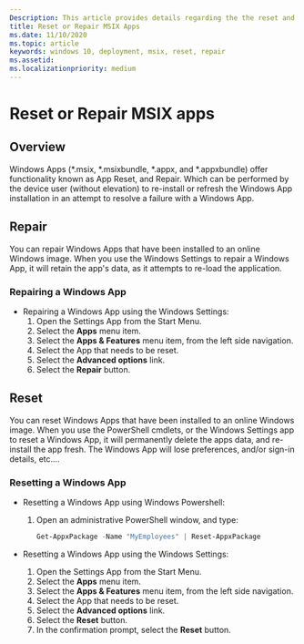 ```yaml
---
Description: This article provides details regarding the the reset and repair of MSIX apps that have been deployed to a device.
title: Reset or Repair MSIX Apps
ms.date: 11/10/2020
ms.topic: article
keywords: windows 10, deployment, msix, reset, repair
ms.assetid:  
ms.localizationpriority: medium
---
```

  
# Reset or Repair MSIX apps

## Overview

Windows Apps (*.msix, *.msixbundle, *.appx, and *.appxbundle) offer functionality known as App Reset, and Repair. Which can be performed by the device user (without elevation) to re-install or refresh the Windows App installation in an attempt to resolve a failure with a Windows App.

## Repair

You can repair Windows Apps that have been installed to an online Windows image. When you use the Windows Settings to repair a Windows App, it will retain the app's data, as it attempts to re-load the application.

### Repairing a Windows App

* Repairing a Windows App using the Windows Settings:
    1. Open the Settings App from the Start Menu.
    1. Select the **Apps** menu item.
    1. Select the **Apps & Features** menu item, from the left side navigation.
    1. Select the App that needs to be reset.
    1. Select the **Advanced options** link.
    1. Select the **Repair** button.


## Reset

You can reset Windows Apps that have been installed to an online Windows image. When you use the PowerShell cmdlets, or the Windows Settings app to reset a Windows App, it will permanently delete the apps data, and re-install the app fresh. The Windows App will lose preferences, and/or sign-in details, etc....


### Resetting a Windows App

* Resetting a Windows App using Windows Powershell: 
    1. Open an administrative PowerShell window, and type:
        ```PowerShell
        Get-AppxPackage -Name "MyEmployees" | Reset-AppxPackage
        ```

* Resetting a Windows App using the Windows Settings:
    1. Open the Settings App from the Start Menu.
    1. Select the **Apps** menu item.
    1. Select the **Apps & Features** menu item, from the left side navigation.
    1. Select the App that needs to be reset.
    1. Select the **Advanced options** link.
    1. Select the **Reset** button.
    1. In the confirmation prompt, select the **Reset** button.
